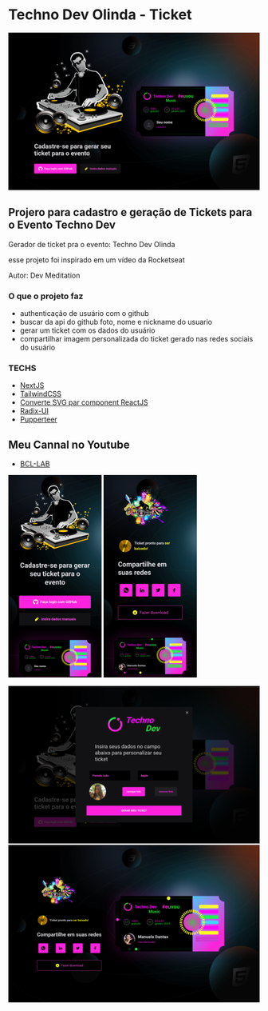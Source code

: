 # Techno Dev Olinda - Ticket

![desktop1](/public/promover/11-desktop.png)


## Projero para cadastro e geração de Tickets para o Evento Techno Dev

Gerador de ticket pra o evento: Techno Dev Olinda

esse projeto foi inspirado em um vídeo da Rocketseat

Autor: Dev Meditation


### O que o projeto faz
- authenticação de usuário com o github
- buscar da api do github foto, nome e nickname do usuario
- gerar um ticket com os dados do usuário
- compartilhar imagem personalizada do ticket gerado nas redes sociais do usuário

### TECHS

- [NextJS](https://nextjs.org/docs)
- [TailwindCSS](https://tailwindcss.com/)
- [Converte SVG par component ReactJS](https://svg2jsx.com/)
- [Radix-UI](https://www.radix-ui.com/)
- [Pupperteer](https://pptr.dev/)

## Meu Cannal no Youtube

- [BCL-LAB](https://youtuve.com/@bcllab)


![mobile1](/public/promover/01-mobile.png)
![mobile2](/public/promover/02-mobile.png)

![desktop2](/public/promover/12-desktop.png)
![desktop3](/public/promover/13-desktop.png)






